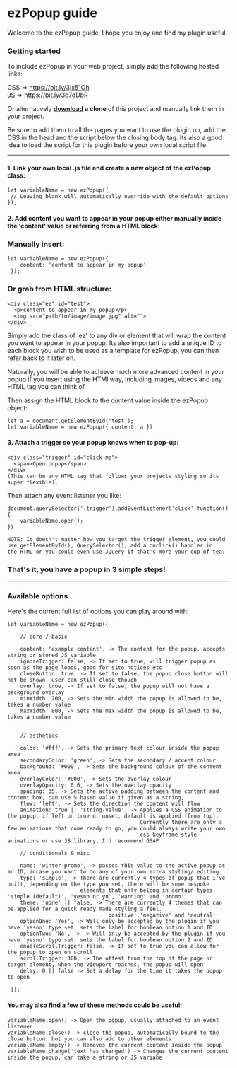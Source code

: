# ezPopup guide
Welcome to the ezPopup guide, I hope you enjoy and find my plugin useful.

### Getting started
To include ezPopup in your web project, simply add the following hosted links:

CSS => https://bit.ly/3jx51Oh  
JS =>  https://bit.ly/3d7dDbR

Or alternatively **[download](https://github.com/senwmn/ezPopup/archive/main.zip) a clone** of this project and manually link them in your project.

Be sure to add them to all the pages you want to use the plugin on, add the CSS in the head and the script below the closing body tag. Its also a good idea to load the script for this plugin before your own local script file.


***

#### 1. Link your own local .js file and create a new object of the ezPopup class:

    let variableName = new ezPopup({
     // Leaving blank will automatically override with the default options
    });

#### 2. Add content you want to appear in your popup either manually inside the 'content' value **or** referring from a HTML block:
### Manually insert:
     
    let variableName = new ezPopup({     
        content: 'content to appear in my popup'
     });

### Or grab from HTML structure:
    <div class="ez" id="test">
      <p>content to appear in my popup</p> 
      <img src="path/to/image/image.jpg" alt="">
    </div>

Simply add the class of 'ez' to any div or element that will wrap the content you want to appear in your popup. Its also important to add a unique ID to each block you wish to be used as a template for ezPopup, you can then refer back to it later on.

Naturally, you will be able to achieve much more advanced content in your popup if you insert using the HTMl way, including images, videos and any HTML tag you can think of. 

Then assign the HTML block to the content value inside the ezPopup object:
 
    let a = document.getElementById('test'); 
    let variableName = new ezPopup({ content: a })

#### 3.  Attach a trigger so your popup knows when to pop-up:

    <div class="trigger" id="click-me">  
      <span>Open popup</span>  
    </div>
    (This can be any HTML tag that follows your projects styling so its super flexible).

Then attach any event listener you like:

    document.querySelector('.trigger').addEventListener('click',function(){ 
        variableName.open();  
    })

    NOTE: It doesn't matter how you target the trigger element, you could use getElementById(), QuerySelector(), add a onclick() handler in 
    the HTML or you could even use JQuery if that's more your cup of tea.

### That's it, you have a popup in 3 simple steps!


***

### Available options 

Here's the current full list of options you can play around with:

    let variableName = new ezPopup({  
  
        // core / basic 

        content: 'example content', -> The content for the popup, accepts string or stored JS variable
        ignoreTrigger: false, -> If set to true, will trigger popup as soon as the page loads, good for site notices etc
        closeButton: true, -> If set to false, the popup close button will not be shown, user can still close though
        overlay: true, -> If set to false, the popup will not have a background overlay
        minWidth: 200, -> Sets the min width the popup is allowed to be, takes a number value
        maxWidth: 800, -> Sets the max width the popup is allowed to be, takes a number value
        

        // asthetics

        color: '#fff', -> Sets the primary text colour inside the popup area
        secondaryColor: 'green', -> Sets the secondary / accent colour
        background: '#000', -> Sets the background colour of the content area
        overlayColor: '#000', -> Sets the overlay colour
        overlayOpacity: 0.6, -> Sets the overlay opacity
        spacing: 35, -> Sets the active padding between the content and content box, can use % based value if given as a string,
        flow: 'left', -> Sets the direction the content will flow
        animation: true || 'string-value', -> Applies a CSS animation to the popup, if left on true or unset, default is applied (from top). 
                                              Currently there are only a few animations that come ready to go, you could always write your own 
                                              css keyframe style animations or use JS library, I'd recommend GSAP

        // conditionals & misc
     
        name: 'winter-promo', -> passes this value to the active popup as an ID, incase you want to do any of your own extra styling/ editing
        type: 'simple', -> There are currently 4 types of popup that i've built, depending on the type you set, there will be some bespoke 
                           elements that only belong in certain types. 'simple (default)', 'yesno or yn', 'warning' and 'promo'
        theme: 'none' || false, -> There are currently 4 themes that can be applied for a quick ready made styling a feel. 
                                   'positive','negative' and 'neutral'
        optionOne: 'Yes', -> Will only be accepted by the plugin if you have 'yesno' type set, sets the label for boolean option 1 and ID
        optionTwo: 'No', -> -> Will only be accepted by the plugin if you have 'yesno' type set, sets the label for boolean option 2 and ID
        enableScrollTrigger: false, -> If set to true you can allow for the popup to open on scroll
        scrollTrigger: 300, -> The offest from the top of the page or target element, when the viewport reaches, the popup will open
        delay: 0 || false -> Set a delay for the time it takes the popup to open
        
     });

#### You may also find a few of these methods could be useful:

    variableName.open() -> Open the popup, usually attached to an event listener
    variableName.close() -> close the popup, automatically bound to the close button, but you can also add to other elements
    variableName.empty() -> Removes the current content inside the popup
    variableName.change('text has changed') -> Changes the current content inside the popup, can take a string or JS variabe
